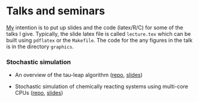 Talks and seminars
==================

[My](https://www.mas.ncl.ac.uk/~ncsg3/) intention is to put up slides and the code (latex/R/C) for some of the talks I give. Typically, the slide latex file is called `lecture.tex` which can be built using `pdflatex` or the `Makefile`. The code for the any figures in the talk is in the directory `graphics`.

### Stochastic simulation

 * An overview of the tau-leap algorithm ([repo](https://github.com/csgillespie/talks/tree/master/tau-leap), 
 [slides](https://github.com/csgillespie/talks/blob/master/tau-leap/lecture.pdf?raw=true))
 
 * Stochastic simulation of chemically reacting systems using multi-core CPUs ([repo](https://github.com/csgillespie/talks/tree/master/multi-core), 
 [slides](http://www.mas.ncl.ac.uk/~ncsg3/html5talks/multicore))

